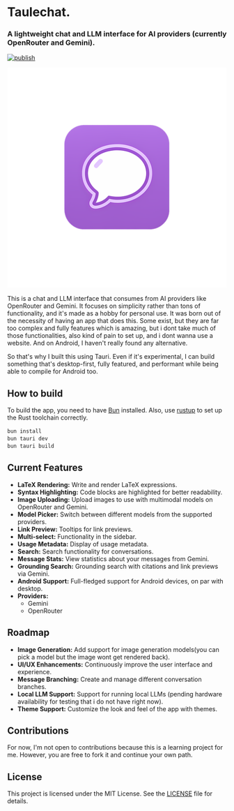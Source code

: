 # Taulechat.

### A lightweight chat and LLM interface for AI providers (currently OpenRouter and Gemini).
[![publish](https://github.com/aaleccoder/taulechat/actions/workflows/publish.yml/badge.svg)](https://github.com/aaleccoder/taulechat/actions/workflows/publish.yml)

![Taulechat Banner](src-tauri/icons/icon.png)

This is a chat and LLM interface that consumes from AI providers like OpenRouter and Gemini. It focuses on simplicity rather than tons of functionality, and it's made as a hobby for personal use. It was born out of the necessity of having an app that does this. Some exist, but they are far too complex and fully features which is amazing, but i dont take much of those functionalities, also kind of pain to set up, and i dont wanna use a website. And on Android, I haven't really found any alternative.

So that's why I built this using Tauri. Even if it's experimental, I can build something that's desktop-first, fully featured, and performant while being able to compile for Android too.

## How to build

To build the app, you need to have [Bun](https://bun.sh/) installed. Also, use [rustup](https://rustup.rs/) to set up the Rust toolchain correctly.

```bash
bun install
bun tauri dev
bun tauri build
```

## Current Features

*   **LaTeX Rendering:** Write and render LaTeX expressions.
*   **Syntax Highlighting:** Code blocks are highlighted for better readability.
*   **Image Uploading:** Upload images to use with multimodal models on OpenRouter and Gemini.
*   **Model Picker:** Switch between different models from the supported providers.
*   **Link Preview:** Tooltips for link previews.
*   **Multi-select:** Functionality in the sidebar.
*   **Usage Metadata:** Display of usage metadata.
*   **Search:** Search functionality for conversations.
*   **Message Stats:** View statistics about your messages from Gemini.
*   **Grounding Search:** Grounding search with citations and link previews via Gemini.
*   **Android Support:** Full-fledged support for Android devices, on par with desktop.
*   **Providers:**
    *   Gemini
    *   OpenRouter

## Roadmap
*   **Image Generation:** Add support for image generation models(you can pick a model but the image wont get rendered back).
*   **UI/UX Enhancements:** Continuously improve the user interface and experience.
*   **Message Branching:** Create and manage different conversation branches.
*   **Local LLM Support:** Support for running local LLMs (pending hardware availability for testing that i do not have right now).
*   **Theme Support:** Customize the look and feel of the app with themes.

## Contributions

For now, I'm not open to contributions because this is a learning project for me. However, you are free to fork it and continue your own path.

## License

This project is licensed under the MIT License. See the [LICENSE](LICENSE) file for details.
